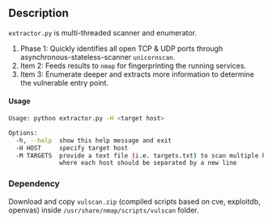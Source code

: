 ## Description
`extractor.py` is multi-threaded scanner and enumerator.

1. Phase 1: Quickly identifies all open TCP & UDP ports through asynchronous-stateless-scanner `unicornscan`.
2. Item 2: Feeds results to `nmap` for fingerprinting the running services.
3. Item 3: Enumerate deeper and extracts more information to determine the vulnerable entry point.

#### Usage
```sh
Usage: python extractor.py -H <target host>

Options:
  -h, --help  show this help message and exit
  -H HOST     specify target host
  -M TARGETS  provide a text file (i.e. targets.txt) to scan multiple hosts
              where each host should be separated by a new line

```

### Dependency
Download and copy `vulscan.zip` (compiled scripts based on cve, exploitdb, openvas) inside `/usr/share/nmap/scripts/vulscan` folder.